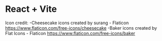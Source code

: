 # React + Vite

Icon credit:
-Cheesecake icons created by surang - Flaticon https://www.flaticon.com/free-icons/cheesecake
-Baker icons created by Flat Icons - Flaticon https://www.flaticon.com/free-icons/baker
